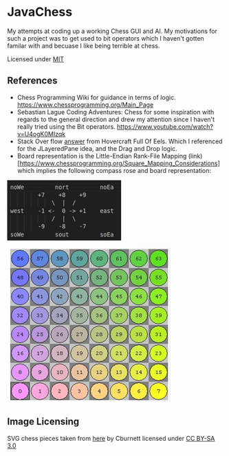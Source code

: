 # JavaChess

My attempts at coding up a working Chess GUI and AI.
My motivations for such a project was to get used to bit operators which I haven't gotten familar with and becuase I like being terrible at chess.

Licensed under [MIT](https://github.com/notbeckhamster/JavaChess/blob/main/LICENSE)

## References
* Chess Programming Wiki for guidance in terms of logic. https://www.chessprogramming.org/Main_Page
* Sebastian Lague Coding Adventures: Chess for some inspiration with regards to the general direction and drew my attention since I haven't really tried using the Bit operators. 
https://www.youtube.com/watch?v=U4ogK0MIzqk
* Stack Over flow [answer](https://stackoverflow.com/a/4687759) from Hovercraft Full Of Eels. Which I referenced for the JLayeredPane idea, and the Drag and Drop logic.
* Board representation is the Little-Endian Rank-File Mapping (link)[https://www.chessprogramming.org/Square_Mapping_Considerations] which implies the following compass rose and board representation:

![compass rose](compassRose.png)


![chess board map](chessBoardMap.png)
## Image Licensing
SVG chess pieces taken from [here](https://commons.wikimedia.org/wiki/Category:SVG_chess_pieces) by Cburnett licensed under [CC BY-SA 3.0](https://creativecommons.org/licenses/by-sa/3.0/)
